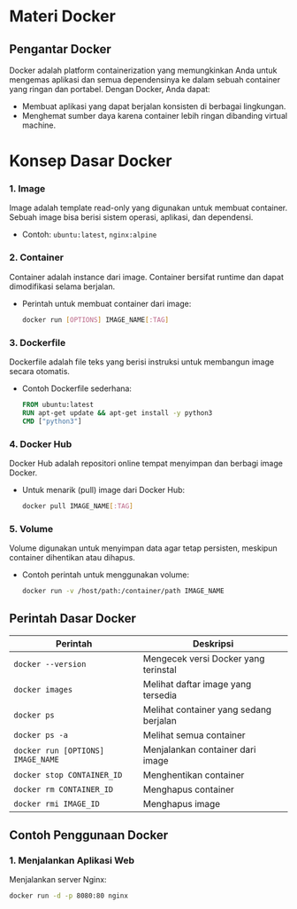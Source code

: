 # Materi Docker
## Pengantar Docker
Docker adalah platform containerization yang memungkinkan Anda untuk mengemas aplikasi dan semua dependensinya ke dalam sebuah container yang ringan dan portabel. Dengan Docker, Anda dapat:
- Membuat aplikasi yang dapat berjalan konsisten di berbagai lingkungan.
- Menghemat sumber daya karena container lebih ringan dibanding virtual machine.
# Konsep Dasar Docker

### 1. **Image**
Image adalah template read-only yang digunakan untuk membuat container. Sebuah image bisa berisi sistem operasi, aplikasi, dan dependensi.
- Contoh: `ubuntu:latest`, `nginx:alpine`
### 2. **Container**
Container adalah instance dari image. Container bersifat runtime dan dapat dimodifikasi selama berjalan.
- Perintah untuk membuat container dari image:
  ```bash
  docker run [OPTIONS] IMAGE_NAME[:TAG]
  ```
### 3. **Dockerfile**
Dockerfile adalah file teks yang berisi instruksi untuk membangun image secara otomatis.
- Contoh Dockerfile sederhana:
  ```dockerfile
  FROM ubuntu:latest
  RUN apt-get update && apt-get install -y python3
  CMD ["python3"]
  ```
### 4. **Docker Hub**
Docker Hub adalah repositori online tempat menyimpan dan berbagi image Docker.
- Untuk menarik (pull) image dari Docker Hub:
  ```bash
  docker pull IMAGE_NAME[:TAG]
  ```
### 5. **Volume**
Volume digunakan untuk menyimpan data agar tetap persisten, meskipun container dihentikan atau dihapus.
- Contoh perintah untuk menggunakan volume:
  ```bash
  docker run -v /host/path:/container/path IMAGE_NAME
  ```
## Perintah Dasar Docker

| Perintah                          | Deskripsi                                    |
|-----------------------------------|---------------------------------------------|
| `docker --version`                | Mengecek versi Docker yang terinstal        |
| `docker images`                   | Melihat daftar image yang tersedia          |
| `docker ps`                       | Melihat container yang sedang berjalan      |
| `docker ps -a`                    | Melihat semua container                     |
| `docker run [OPTIONS] IMAGE_NAME` | Menjalankan container dari image            |
| `docker stop CONTAINER_ID`        | Menghentikan container                      |
| `docker rm CONTAINER_ID`          | Menghapus container                         |
| `docker rmi IMAGE_ID`             | Menghapus image                             |
## Contoh Penggunaan Docker

### 1. **Menjalankan Aplikasi Web**
Menjalankan server Nginx:
```bash
docker run -d -p 8080:80 nginx
```

